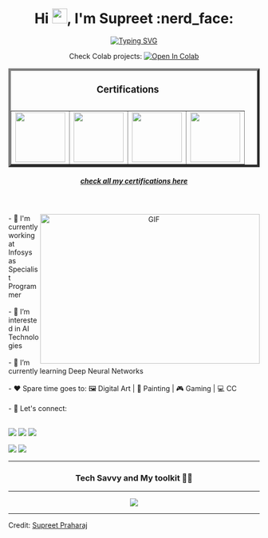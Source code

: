 <h1 align="center">Hi <img src="https://media.giphy.com/media/hvRJCLFzcasrR4ia7z/giphy.gif" width="30">, I'm Supreet :nerd_face:</h1>
<p align="center">
<a href="https://git.io/typing-svg" target="_blank"><img src="https://readme-typing-svg.demolab.com?font=Alkatra&size=22&pause=1000&color=00FFF5&center=true&width=650&lines=A+Data+Engineer%2C+Empowering+Solutions+through+Data+and+Tech;AI+Enthusiast%2C+Unleashing+Innovation+with+Artificial+Intelligence;Web+App+Fanatic%2C+Crafting+Dynamic+Online+Experiences+with+Fervor" alt="Typing SVG" /></a>
</p>
<p align="center">Check Colab projects: <a target="_blank" href="https://colab.research.google.com/github/https://colab.research.google.com/drive/1F6qCirkDpn_RJkJlSK2jrTvnZTX7azoH?usp=sharing">
  <img src="https://colab.research.google.com/assets/colab-badge.svg" alt="Open In Colab"/>
</a></p>
<table border="5" align="center">
<caption><h3 align="center">Certifications</h3></caption>
<tr>
  <td><a target="_blank" href="https://www.credly.com/badges/9245abc0-50e3-4103-a506-922db4644ca1/public_url">
  <img src='https://images.credly.com/size/220x220/images/be8fcaeb-c769-4858-b567-ffaaa73ce8cf/image.png' height="100"/>
</a>
    </td>
  <td>
<a target="_blank" href="https://www.credly.com/badges/1853ef93-c68c-4f66-b89b-edfbe076ca00/public_url">
  <img src='https://images.credly.com/size/220x220/images/6e740902-ae17-42c3-85c9-b4d017d8e21e/image.png' height="100"/>
</a>
    </td>
  <td>
    <a target="_blank" href="https://credentials.databricks.com/f2e496d3-127d-45c8-b4c4-fe417503452d">
      <img src="https://images.squarespace-cdn.com/content/v1/5bce4071ab1a620db382773e/62f853ba-36ad-4183-8415-b48f467c2de2/Data+Engineer+Associate+Badge.png" height="100"/>
    </a>
  </td>
  <td>
    <a target="_blank" href="https://www.credly.com/badges/0dbc8259-3dd9-4ea8-9b37-0c6b7868a57c/public_url">
      <img src="https://images.credly.com/size/680x680/images/00634f82-b07f-4bbd-a6bb-53de397fc3a6/image.png" height="100"/>
      </a>
    </td>
  </tr>
  </table>
  <h5 align="center"><a target="_blank" href="https://www.credly.com/users/supreet-praharaj/badges">check all my certifications here</a></h5>
  <br/>
  <br/>
<a target="_blank" align="center">
  <img align="right" top="500" height="300" width="440" alt="GIF" src="https://media.giphy.com/media/SWoSkN6DxTszqIKEqv/giphy.gif">
</a>
- 🏬 I'm currently working at Infosys as Specialist Programmer  
<br/>
<br/>
- 👀 I’m interested in AI Technologies
<br/>
<br/>
- 🌱 I’m currently learning Deep Neural Networks
<br/>
<br/>
- ❤️ Spare time goes to: 🖼️ Digital Art | 🎨 Painting | 🎮 Gaming | 💻 CC
<br/>
<br/>
- 🤙 Let's connect:
<br/>
<br/>
<p>
  <a href="https://www.linkedin.com/in/supreet-praharaj/" target="_blank"><img src="https://img.shields.io/badge/LinkedIn-0077B5?style=for-the-badge&logo=linkedin&logoColor=white"/></a>
  <a href="mailto:supreet.praharaj.pro+github@gmail.com" target="_blank"><img src="https://img.shields.io/badge/Gmail-D14836?style=for-the-badge&logo=gmail&logoColor=white"/></a> 
  <a href="https://www.instagram.com/ig_blaze.n.flame" target="_blank"><img src="https://img.shields.io/badge/Instagram-E4405F?style=for-the-badge&logo=instagram&logoColor=white"/></a>
<p/>
<p>
  <a href="https://www.hackerrank.com/Supreet_Praharaj" target="_blank"><img src="https://img.shields.io/badge/-Hackerrank-2EC866?style=for-the-badge&logo=HackerRank&logoColor=white"/></a>
  <a href="https://leetcode.com/supreet-praharaj/" target="_blank"><img src="https://img.shields.io/badge/-LeetCode-FFA116?style=for-the-badge&logo=LeetCode&logoColor=black"/></a>
</p>
<hr/>
<h3 align="center">Tech Savvy and My toolkit 🧑‍💻</h3>
<hr/>
<p align="center">
  <a href="https://skillicons.dev" target="_blank">
    <img src="https://skillicons.dev/icons?i=git,github,vscode,azure,aws,py,pytorch,java,spring,gradle,maven,jenkins,html,js,css,vite,angular,react,d3,redux,tailwind,bootstrap,materialui,firebase,md,postman,nodejs,ts&perline=14" />
  </a>
</p>
<hr/>

Credit: [Supreet Praharaj](https://github.com/spraharaj-projects)
<!---
spraharaj-projects/spraharaj-projects is a ✨ special ✨ repository because its `README.md` (this file) appears on your GitHub profile.
You can click the Preview link to take a look at your changes.
--->
